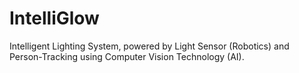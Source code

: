 # IntelliGlow

Intelligent Lighting System, powered by Light Sensor (Robotics) and Person-Tracking using Computer Vision Technology (AI). 